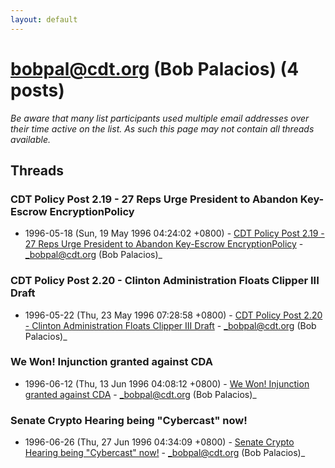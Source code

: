 ```yaml
---
layout: default
---
```


# bobpal@cdt.org (Bob Palacios) (4 posts)

_Be aware that many list participants used multiple email addresses over their time active on the list. As such this page may not contain all threads available._

## Threads

### CDT Policy Post 2.19 - 27 Reps Urge President to Abandon Key-Escrow EncryptionPolicy
+ 1996-05-18 (Sun, 19 May 1996 04:24:02 +0800) - [CDT Policy Post 2.19 - 27 Reps Urge President to Abandon Key-Escrow EncryptionPolicy](/archive/1996/05/5a24221155948f06cab77576e857f6231cad9a1671f90de7b4fc3470ce0cdd07) - _bobpal@cdt.org (Bob Palacios)_

### CDT Policy Post 2.20 - Clinton Administration Floats Clipper III Draft
+ 1996-05-22 (Thu, 23 May 1996 07:28:58 +0800) - [CDT Policy Post 2.20 - Clinton Administration Floats Clipper III Draft](/archive/1996/05/54ac5e4f77cfb26037de3c984a73434cbdb1f6bcdfad5e6c8b60649e789394ce) - _bobpal@cdt.org (Bob Palacios)_

### We Won! Injunction granted against CDA
+ 1996-06-12 (Thu, 13 Jun 1996 04:08:12 +0800) - [We Won! Injunction granted against CDA](/archive/1996/06/4dc73db062078e8e371d3854b8f9ca4c95ad4984bc74874c8ebfcf80171b4688) - _bobpal@cdt.org (Bob Palacios)_

### Senate Crypto Hearing being "Cybercast" now!
+ 1996-06-26 (Thu, 27 Jun 1996 04:34:09 +0800) - [Senate Crypto Hearing being "Cybercast" now!](/archive/1996/06/66317b652a407a19f4f3a19068f00e6bb7148866e45e5b62810254a29b345f19) - _bobpal@cdt.org (Bob Palacios)_

